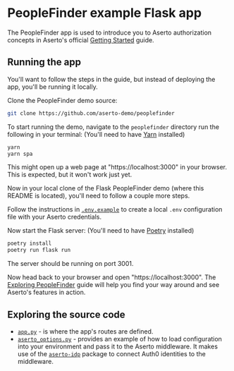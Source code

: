 # PeopleFinder example Flask app
The PeopleFinder app is used to introduce you to Aserto authorization concepts in Aserto's official [Getting Started](https://docs.aserto.com/getting-started/quickstart) guide.

## Running the app
You'll want to follow the steps in the guide, but instead of deploying the app, you'll be running it locally.

Clone the PeopleFinder demo source:
```sh
git clone https://github.com/aserto-demo/peoplefinder
```

To start running the demo, navigate to the `peoplefinder` directory run the following in your terminal:
(You'll need to have [Yarn](https://classic.yarnpkg.com/en/docs/install) installed)
```sh
yarn
yarn spa
```
This might open up a web page at "https://localhost:3000" in your browser. This is expected, but it won't work just yet.

Now in your local clone of the Flask PeopleFinder demo (where this README is located), you'll need to follow a couple more steps.

Follow the instructions in [`.env.example`](https://github.com/aserto-dev/aserto-python/blob/main/packages/flask-aserto/peoplefinder_example/.env.example) to create a local `.env` configuration file with your Aserto credentials.

Now start the Flask server:
(You'll need to have [Poetry](https://python-poetry.org/docs/#installation) installed)
```sh
poetry install
poetry run flask run
```
The server should be running on port 3001.

Now head back to your browser and open "https://localhost:3000". The [Exploring PeopleFinder](https://docs.aserto.com/getting-started/exploring-peoplefinder) guide will help you find your way around and see Aserto's features in action.

## Exploring the source code
- [`app.py`](https://github.com/aserto-dev/aserto-python/blob/main/packages/flask-aserto/peoplefinder_example/app.py) - is where the app's routes are defined.
- [`aserto_options.py`](https://github.com/aserto-dev/aserto-python/blob/main/packages/flask-aserto/peoplefinder_example/aserto_options.py) - provides an example of how to load configuration into your environment and pass it to the Aserto middleware. It makes use of the [`aserto-idp`](https://github.com/aserto-dev/aserto-python/tree/main/packages/aserto-idp) package to connect Auth0 identities to the middleware.